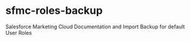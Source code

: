 # sfmc-roles-backup
Salesforce Marketing Cloud Documentation and Import Backup for default User Roles
